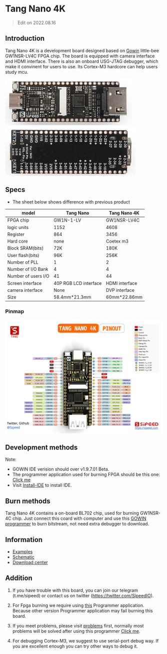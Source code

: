 # Tang Nano 4K 

> Edit on 2022.08.16

## Introduction

Tang Nano 4K is a development board designed based on [Gowin](https://www.gowinsemi.com/en/) little-bee GW1NSR-LV4C FPGA chip. The board is equipped with camera interface and HDMI interface. There is also an onboard USG-JTAG debugger, which make it convinent for users to use. Its Cortex-M3 hardcore can help users study mcu.

![Tang Nano 4K](./assets/4k-1.jpg)
![Tang Nano 4K](./assets/4k-2.jpg)

## Specs

- The sheet below shows difference with previous product

| model               | Tang Nano             | Tang Nano 4K   |
| ------------------- | --------------------- | -------------- |
| FPGA chip           | GW1N-1-LV             | GW1NSR-LV4C    |
| logic units         | 1152                  | 4608           |
| Register            | 864                   | 3456           |
| Hard core           | none                  | Coetex m3      |
| Block SRAM(bits)    | 72K                   | 180K           |
| User flash(bits)    | 96K                   | 256K           |
| Number of PLL       | 1                     | 2              |
| Number of I/O Bank  | 4                     | 4              |
| Number of users I/O | 41                    | 44             |
| Screen interface    | 40P RGB LCD interface | HDMI interface |
| camera interface    | None                  | DVP interface  |
| Size                | 58.4mm\*21.3mm        | 60mm\*22.86mm  |

### Pinmap

![Pinmap](./../../../zh/tang/Tang-Nano/assets/Tang_nano_4K_0813.png)

## Development methods

Note:

- GOWIN IDE verision should over v1.9.7.01 Beta.
- The programmer application used for burning FPGA should be this one: [Click me](https://dl.sipeed.com/shareURL/TANG/programmer)
- Visit [Install-IDE](./../Tang-Nano-Doc/install-the-ide.md) to install IDE.

## Burn methods

Tang Nano 4K contains a on-board BL702 chip, used for burning GW1NSR-4C chip. Just connect this coard with computer and use this [GOWIN programmer](https://dl.sipeed.com/shareURL/TANG/programmer) to burn bitstream, not need extra debugger to download.

## Information

- [Examples](./../Tang-Nano-Doc/examples.md)
- [Schematic](https://dl.sipeed.com/shareURL/TANG/Nano%204K/HDK/02_Schematic)
- [Download center](https://dl.sipeed.com/shareURL/TANG/Nano%204K/)

## Addition

1. If you have trouble with this board, you can join our telegram (t.me/sipeed) or contact us on twitter (https://twitter.com/SipeedIO).

2. For Fpga burning we require using [this](https://dl.sipeed.com/shareURL/TANG/programmer) Programmer application. Because other version Programmer application may fail burning this board.

3. If you meet problems, please visit [problems](./../Tang-Nano-Doc/questions.md) first, normally most problems will be solved after using this programmer [Click me](https://dl.sipeed.com/shareURL/TANG/programmer).

4. For debugging Cortex-M3, we suggest to use serial-port debug way. If you are excellent enough you can try other ways to debug it.